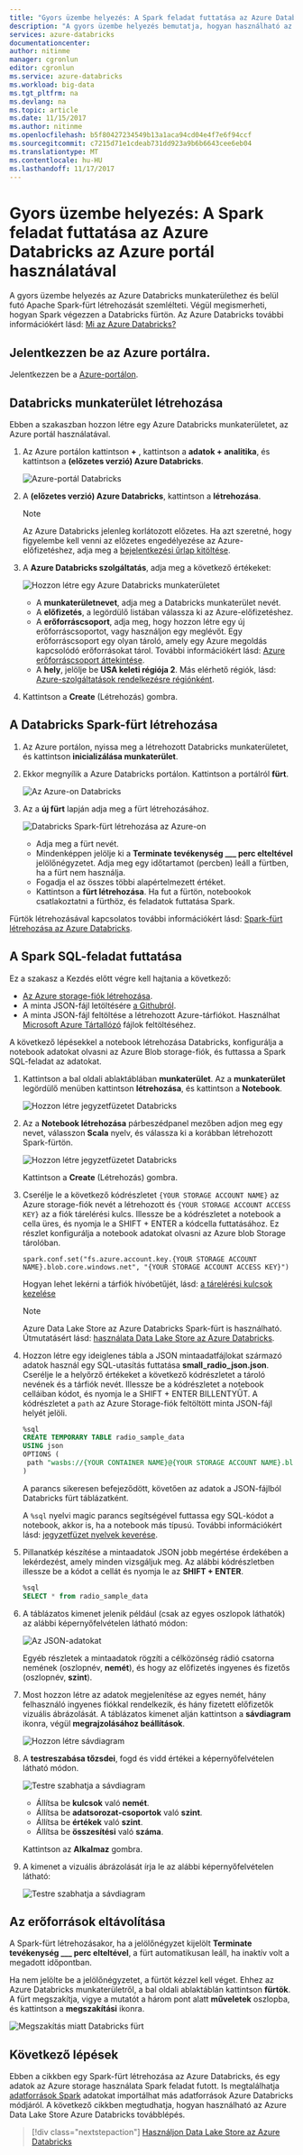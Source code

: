 ```yaml
---
title: "Gyors üzembe helyezés: A Spark feladat futtatása az Azure Databricks Azure-portál használatával |} Microsoft Docs"
description: "A gyors üzembe helyezés bemutatja, hogyan használható az Azure-portálon hozzon létre egy Azure Databricks munkaterületet, Apache Spark-fürt, és egy Spark-feladat futtatása."
services: azure-databricks
documentationcenter: 
author: nitinme
manager: cgronlun
editor: cgronlun
ms.service: azure-databricks
ms.workload: big-data
ms.tgt_pltfrm: na
ms.devlang: na
ms.topic: article
ms.date: 11/15/2017
ms.author: nitinme
ms.openlocfilehash: b5f80427234549b13a1aca94cd04e4f7e6f94ccf
ms.sourcegitcommit: c7215d71e1cdeab731dd923a9b6b6643cee6eb04
ms.translationtype: MT
ms.contentlocale: hu-HU
ms.lasthandoff: 11/17/2017
---
```

# <a name="quickstart-run-a-spark-job-on-azure-databricks-using-the-azure-portal"></a>Gyors üzembe helyezés: A Spark feladat futtatása az Azure Databricks az Azure portál használatával

A gyors üzembe helyezés az Azure Databricks munkaterülethez és belül futó Apache Spark-fürt létrehozását szemlélteti. Végül megismerheti, hogyan Spark végezzen a Databricks fürtön. Az Azure Databricks további információkért lásd: [Mi az Azure Databricks?](what-is-azure-databricks.md)

## <a name="log-in-to-the-azure-portal"></a>Jelentkezzen be az Azure portálra.

Jelentkezzen be a [Azure-portálon](https://portal.azure.com).

## <a name="create-a-databricks-workspace"></a>Databricks munkaterület létrehozása

Ebben a szakaszban hozzon létre egy Azure Databricks munkaterületet, az Azure portál használatával. 

1. Az Azure portálon kattintson  **+** , kattintson a **adatok + analitika**, és kattintson a **(előzetes verzió) Azure Databricks**. 

    ![Azure-portál Databricks](./media/quickstart-create-databricks-workspace-portal/azure-databricks-on-portal.png "Databricks Azure-portál")

2. A **(előzetes verzió) Azure Databricks**, kattintson a **létrehozása**.

    > [!NOTE]
    > Az Azure Databricks jelenleg korlátozott előzetes. Ha azt szeretné, hogy figyelembe kell venni az előzetes engedélyezése az Azure-előfizetéshez, adja meg a [bejelentkezési űrlap kitöltése](https://databricks.azurewebsites.net/).

2. A **Azure Databricks szolgáltatás**, adja meg a következő értékeket:

    ![Hozzon létre egy Azure Databricks munkaterületet](./media/quickstart-create-databricks-workspace-portal/create-databricks-workspace.png "hozzon létre egy Azure Databricks munkaterületet")

    * A **munkaterületnevet**, adja meg a Databricks munkaterület nevét.
    * A **előfizetés**, a legördülő listában válassza ki az Azure-előfizetéshez.
    * A **erőforráscsoport**, adja meg, hogy hozzon létre egy új erőforráscsoportot, vagy használjon egy meglévőt. Egy erőforráscsoport egy olyan tároló, amely egy Azure megoldás kapcsolódó erőforrásokat tárol. További információkért lásd: [Azure erőforráscsoport áttekintése](../azure-resource-manager/resource-group-overview.md).
    * A **hely**, jelölje be **USA keleti régiója 2**. Más elérhető régiók, lásd: [Azure-szolgáltatások rendelkezésre régiónként](https://azure.microsoft.com/regions/services/).

3. Kattintson a **Create** (Létrehozás) gombra.

## <a name="create-a-spark-cluster-in-databricks"></a>A Databricks Spark-fürt létrehozása

1. Az Azure portálon, nyissa meg a létrehozott Databricks munkaterületet, és kattintson **inicializálása munkaterület**.

2. Ekkor megnyílik a Azure Databricks portálon. Kattintson a portálról **fürt**.

    ![Az Azure-on Databricks](./media/quickstart-create-databricks-workspace-portal/databricks-on-azure.png "Databricks az Azure-on")

3. Az a **új fürt** lapján adja meg a fürt létrehozásához.

    ![Databricks Spark-fürt létrehozása az Azure-on](./media/quickstart-create-databricks-workspace-portal/create-databricks-spark-cluster.png "Azure létrehozása Databricks Spark-fürt")

    * Adja meg a fürt nevét.
    * Mindenképpen jelölje ki a **Terminate tevékenység ___ perc elteltével** jelölőnégyzetet. Adja meg egy időtartamot (percben) leáll a fürtben, ha a fürt nem használja.
    * Fogadja el az összes többi alapértelmezett értéket. 
    * Kattintson a **fürt létrehozása**. Ha fut a fürtön, notebookok csatlakoztatni a fürthöz, és feladatok futtatása Spark.

Fürtök létrehozásával kapcsolatos további információkért lásd: [Spark-fürt létrehozása az Azure Databricks](https://docs.azuredatabricks.net/user-guide/clusters/create.html).

## <a name="run-a-spark-sql-job"></a>A Spark SQL-feladat futtatása

Ez a szakasz a Kezdés előtt végre kell hajtania a következő:

* [Az Azure storage-fiók létrehozása](../storage/common/storage-create-storage-account.md#create-a-storage-account). 
* A minta JSON-fájl letöltésére [a Githubról](https://github.com/Azure/usql/blob/master/Examples/Samples/Data/json/radiowebsite/small_radio_json.json). 
* A minta JSON-fájl feltöltése a létrehozott Azure-tárfiókot. Használhat [Microsoft Azure Tártallózó](../vs-azure-tools-storage-manage-with-storage-explorer.md) fájlok feltöltéséhez.

A következő lépésekkel a notebook létrehozása Databricks, konfigurálja a notebook adatokat olvasni az Azure Blob storage-fiók, és futtassa a Spark SQL-feladat az adatokat.

1. Kattintson a bal oldali ablaktáblában **munkaterület**. Az a **munkaterület** legördülő menüben kattintson **létrehozása**, és kattintson a **Notebook**.

    ![Hozzon létre jegyzetfüzetet Databricks](./media/quickstart-create-databricks-workspace-portal/databricks-create-notebook.png "Databricks jegyzetfüzetet létrehozása")

2. Az a **Notebook létrehozása** párbeszédpanel mezőben adjon meg egy nevet, válasszon **Scala** nyelv, és válassza ki a korábban létrehozott Spark-fürtön.

    ![Hozzon létre jegyzetfüzetet Databricks](./media/quickstart-create-databricks-workspace-portal/databricks-notebook-details.png "Databricks jegyzetfüzetet létrehozása")

    Kattintson a **Create** (Létrehozás) gombra.

3. Cserélje le a következő kódrészletet `{YOUR STORAGE ACCOUNT NAME}` az Azure storage-fiók nevét a létrehozott és `{YOUR STORAGE ACCOUNT ACCESS KEY}` az a fiók tárelérési kulcs. Illessze be a kódrészletet a notebook a cella üres, és nyomja le a SHIFT + ENTER a kódcella futtatásához. Ez részlet konfigurálja a notebook adatokat olvasni az Azure blob Storage tárolóban.

       spark.conf.set("fs.azure.account.key.{YOUR STORAGE ACCOUNT NAME}.blob.core.windows.net", "{YOUR STORAGE ACCOUNT ACCESS KEY}")
    
    Hogyan lehet lekérni a tárfiók hívóbetűjét, lásd: [a tárelérési kulcsok kezelése](../storage/common/storage-create-storage-account.md#manage-your-storage-account)

    > [!NOTE]
    > Azure Data Lake Store az Azure Databricks Spark-fürt is használható. Útmutatásért lásd: [használata Data Lake Store az Azure Databricks](https://docs.azuredatabricks.net/spark/latest/data-sources/azure/azure-storage.html#azure-data-lake-store).

4. Hozzon létre egy ideiglenes tábla a JSON mintaadatfájlokat származó adatok használ egy SQL-utasítás futtatása **small_radio_json.json**. Cserélje le a helyőrző értékeket a következő kódrészletet a tároló nevének és a tárfiók nevét. Illessze be a kódrészletet a notebook celláiban kódot, és nyomja le a SHIFT + ENTER BILLENTYŰT. A kódrészletet a `path` az Azure Storage-fiók feltöltött minta JSON-fájl helyét jelöli.

    ```sql
    %sql 
    CREATE TEMPORARY TABLE radio_sample_data
    USING json
    OPTIONS (
     path "wasbs://{YOUR CONTAINER NAME}@{YOUR STORAGE ACCOUNT NAME}.blob.core.windows.net/small_radio_json.json"
    )
    ```

    A parancs sikeresen befejeződött, követően az adatok a JSON-fájlból Databricks fürt táblázatként.

    A `%sql` nyelvi magic parancs segítségével futtassa egy SQL-kódot a notebook, akkor is, ha a notebook más típusú. További információkért lásd: [jegyzetfüzet nyelvek keverése](https://docs.azuredatabricks.net/user-guide/notebooks/index.html#mixing-languages-in-a-notebook).

5. Pillanatkép készítése a mintaadatok JSON jobb megértése érdekében a lekérdezést, amely minden vizsgáljuk meg. Az alábbi kódrészletben illessze be a kódot a cellát és nyomja le az **SHIFT + ENTER**.

    ```sql
    %sql 
    SELECT * from radio_sample_data
    ```

6. A táblázatos kimenet jelenik például (csak az egyes oszlopok láthatók) az alábbi képernyőfelvételen látható módon:

    ![Az JSON-adatokat](./media/quickstart-create-databricks-workspace-portal/databricks-sample-csv-data.png "minta JSON-adatok")

    Egyéb részletek a mintaadatok rögzíti a célközönség rádió csatorna nemének (oszlopnév, **nemét**), és hogy az előfizetés ingyenes és fizetős (oszlopnév, **szint**).

7. Most hozzon létre az adatok megjelenítése az egyes nemét, hány felhasználó ingyenes fiókkal rendelkezik, és hány fizetett előfizetők vizuális ábrázolását. A táblázatos kimenet alján kattintson a **sávdiagram** ikonra, végül **megrajzolásához beállítások**.

    ![Hozzon létre sávdiagram](./media/quickstart-create-databricks-workspace-portal/create-plots-databricks-notebook.png "sávdiagram létrehozása")

8. A **testreszabása tőzsdei**, fogd és vidd értékei a képernyőfelvételen látható módon.

    ![Testre szabhatja a sávdiagram](./media/quickstart-create-databricks-workspace-portal/databricks-notebook-customize-plot.png "sávdiagram testreszabása")

    * Állítsa be **kulcsok** való **nemét**.
    * Állítsa be **adatsorozat-csoportok** való **szint**.
    * Állítsa be **értékek** való **szint**.
    * Állítsa be **összesítési** való **száma**.

    Kattintson az **Alkalmaz** gombra.

9. A kimenet a vizuális ábrázolását írja le az alábbi képernyőfelvételen látható:

     ![Testre szabhatja a sávdiagram](./media/quickstart-create-databricks-workspace-portal/databricks-sql-query-output-bar-chart.png "sávdiagram testreszabása")

## <a name="clean-up-resources"></a>Az erőforrások eltávolítása

A Spark-fürt létrehozásakor, ha a jelölőnégyzet kijelölt **Terminate tevékenység ___ perc elteltével**, a fürt automatikusan leáll, ha inaktív volt a megadott időpontban.

Ha nem jelölte be a jelölőnégyzetet, a fürtöt kézzel kell véget. Ehhez az Azure Databricks munkaterületről, a bal oldali ablaktáblán kattintson **fürtök**. A fürt megszakítja, vigye a mutatót a három pont alatt **műveletek** oszlopba, és kattintson a **megszakítási** ikonra.

![Megszakítás miatt Databricks fürt](./media/quickstart-create-databricks-workspace-portal/terminate-databricks-cluster.png "leáll Databricks fürt")

## <a name="next-steps"></a>Következő lépések

Ebben a cikkben egy Spark-fürt létrehozása az Azure Databricks, és egy adatok az Azure storage használata Spark feladat futott. Is megtalálhatja [adatforrások Spark](https://docs.azuredatabricks.net/spark/latest/data-sources/index.html) adatokat importálhat más adatforrások Azure Databricks módjáról. A következő cikkben megtudhatja, hogyan használható az Azure Data Lake Store Azure Databricks továbblépés.

> [!div class="nextstepaction"]
>[Használjon Data Lake Store az Azure Databricks](https://docs.azuredatabricks.net/spark/latest/data-sources/azure/azure-storage.html#azure-data-lake-store)